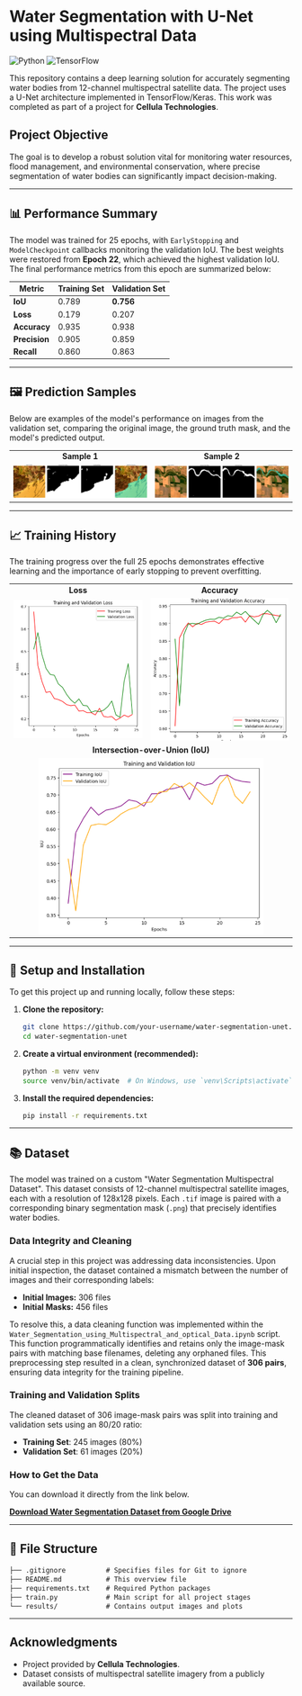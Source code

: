 # Water Segmentation with U-Net using Multispectral Data

![Python](https://img.shields.io/badge/Python-3.10+-blue?style=for-the-badge&logo=python)
![TensorFlow](https://img.shields.io/badge/TensorFlow-2.15+-orange?style=for-the-badge&logo=tensorflow)

This repository contains a deep learning solution for accurately segmenting water bodies from 12-channel multispectral satellite data. The project uses a U-Net architecture implemented in TensorFlow/Keras. This work was completed as part of a project for **Cellula Technologies**.

## Project Objective
The goal is to develop a robust solution vital for monitoring water resources, flood management, and environmental conservation, where precise segmentation of water bodies can significantly impact decision-making.

---

## 📊 Performance Summary

The model was trained for 25 epochs, with `EarlyStopping` and `ModelCheckpoint` callbacks monitoring the validation IoU. The best weights were restored from **Epoch 22**, which achieved the highest validation IoU. The final performance metrics from this epoch are summarized below:

| Metric             | Training Set | Validation Set |
| ------------------ | ------------ | -------------- |
| **IoU**            | 0.789        | **0.756**      |
| **Loss**           | 0.179        | 0.207          |
| **Accuracy**       | 0.935        | 0.938          |
| **Precision**      | 0.905        | 0.859          |
| **Recall**         | 0.860        | 0.863          |

---

## 🖼️ Prediction Samples

Below are examples of the model's performance on images from the validation set, comparing the original image, the ground truth mask, and the model's predicted output.

<table align="center">
  <tr>
    <td align="center"><b>Sample 1</b></td>
    <td align="center"><b>Sample 2</b></td>
  </tr>
  <tr>
    <td><img src="results/Predicted_sample_1.png" width="450"></td>
    <td><img src="results/Predicted_sample_2.png" width="450"></td>
  </tr>
</table>

---

## 📈 Training History

The training progress over the full 25 epochs demonstrates effective learning and the importance of early stopping to prevent overfitting.

<table align="center">
  <tr>
    <td align="center"><b>Loss</b></td>
    <td align="center"><b>Accuracy</b></td>
  </tr>
  <tr>
    <td><img src="results/Training_and_validation_loss.png" width="400"></td>
    <td><img src="results/Training_and_validation_accuaracy.png" width="400"></td>
  </tr>
  <tr>
    <td colspan="2" align="center"><b>Intersection-over-Union (IoU)</b></td>
  </tr>
  <tr>
    <td colspan="2" align="center"><img src="results/Training_and_validation_IoU.png" width="400"></td>
  </tr>
</table>

---

## 🚀 Setup and Installation

To get this project up and running locally, follow these steps:

1.  **Clone the repository:**
    ```bash
    git clone https://github.com/your-username/water-segmentation-unet.git
    cd water-segmentation-unet
    ```

2.  **Create a virtual environment (recommended):**
    ```bash
    python -m venv venv
    source venv/bin/activate  # On Windows, use `venv\Scripts\activate`
    ```

3.  **Install the required dependencies:**
    ```bash
    pip install -r requirements.txt
    ```

---
## 📚 Dataset

The model was trained on a custom "Water Segmentation Multispectral Dataset". This dataset consists of 12-channel multispectral satellite images, each with a resolution of 128x128 pixels. Each `.tif` image is paired with a corresponding binary segmentation mask (`.png`) that precisely identifies water bodies.

### Data Integrity and Cleaning

A crucial step in this project was addressing data inconsistencies. Upon initial inspection, the dataset contained a mismatch between the number of images and their corresponding labels:

-   **Initial Images:** 306 files
-   **Initial Masks:** 456 files

To resolve this, a data cleaning function was implemented within the `Water_Segmentation_using_Multispectral_and_optical_Data.ipynb` script. This function programmatically identifies and retains only the image-mask pairs with matching base filenames, deleting any orphaned files. This preprocessing step resulted in a clean, synchronized dataset of **306 pairs**, ensuring data integrity for the training pipeline.

### Training and Validation Splits

The cleaned dataset of 306 image-mask pairs was split into training and validation sets using an 80/20 ratio:

-   **Training Set**: 245 images (80%)
-   **Validation Set**: 61 images (20%)

### How to Get the Data

You can download it directly from the link below.

**[Download Water Segmentation Dataset from Google Drive](https://drive.google.com/drive/folders/1GQss5oZhv-0dxoRtI5m_m_SPbm-E3vXJ)**


---

## 📂 File Structure

```
├── .gitignore          # Specifies files for Git to ignore
├── README.md           # This overview file
├── requirements.txt    # Required Python packages
├── train.py            # Main script for all project stages
└── results/            # Contains output images and plots
```

---

## Acknowledgments
- Project provided by **Cellula Technologies**.
- Dataset consists of multispectral satellite imagery from a publicly available source.
